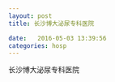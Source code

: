 ```yaml
--- 
layout: post 
title: 长沙博大泌尿专科医院

date:   2016-05-03 13:39:56 
categories: hosp 
--- 
```

   
长沙博大泌尿专科医院
